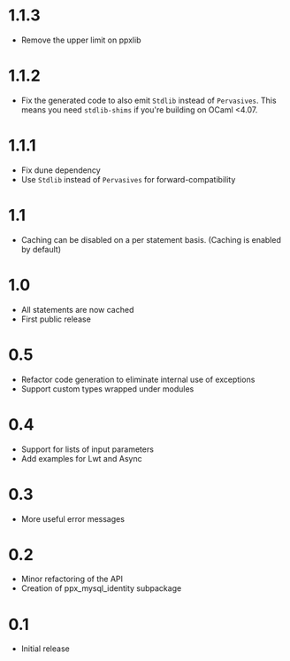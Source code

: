 1.1.3
=====

* Remove the upper limit on ppxlib

1.1.2
=====

* Fix the generated code to also emit `Stdlib` instead of `Pervasives`. This
  means you need `stdlib-shims` if you're building on OCaml <4.07.

1.1.1
=====

* Fix dune dependency
* Use `Stdlib` instead of `Pervasives` for forward-compatibility

1.1
===

* Caching can be disabled on a per statement basis.
  (Caching is enabled by default)

1.0
===

* All statements are now cached
* First public release

0.5
===

* Refactor code generation to eliminate internal use of exceptions
* Support custom types wrapped under modules

0.4
===

* Support for lists of input parameters
* Add examples for Lwt and Async

0.3
===

* More useful error messages

0.2
===

* Minor refactoring of the API
* Creation of ppx\_mysql\_identity subpackage

0.1
===

* Initial release
